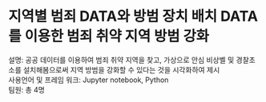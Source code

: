 # 지역별 범죄 DATA와 방범 장치 배치 DATA를 이용한 범죄 취약 지역 방범 강화

설명: 공공 데이터를 이용하여 범죄 취약 지역을 찾고, 가상으로 안심 비상벨 및 경찰초소를 설치해봄으로써 지역 방범을 강화할 수 있다는 것을 시각화하여 제시<br>
사용언어 및 프레임 워크: Jupyter notebook, Python<br>
팀원: 총 4명
